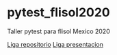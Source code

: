 # pytest_flisol2020

Taller pytest para flisol Mexico 2020

[Liga repositorio](https://github.com/alehpineda/pytest_flisol2020)
[Liga presentacion](https://docs.google.com/presentation/d/1avr6ZiBPq9Qu_MuwzsRZX_mTsfDWhmb_qUEi-rOm7Gg/edit?usp=sharing)
